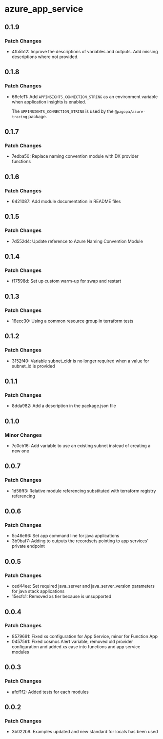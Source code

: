 # azure_app_service

## 0.1.9

### Patch Changes

- 4fb5b12: Improve the descriptions of variables and outputs. Add missing descriptions where not provided.

## 0.1.8

### Patch Changes

- 66efe11: Add `APPINSIGHTS_CONNECTION_STRING` as an environment variable when application insights is enabled.

  The `APPINSIGHTS_CONNECTION_STRING` is used by the `@pagopa/azure-tracing` package.

## 0.1.7

### Patch Changes

- 7edba50: Replace naming convention module with DX provider functions

## 0.1.6

### Patch Changes

- 6421087: Add module documentation in README files

## 0.1.5

### Patch Changes

- 7d552d4: Update reference to Azure Naming Convention Module

## 0.1.4

### Patch Changes

- f17598d: Set up custom warm-up for swap and restart

## 0.1.3

### Patch Changes

- 16ecc30: Using a common resource group in terraform tests

## 0.1.2

### Patch Changes

- 3152f40: Variable subnet_cidr is no longer required when a value for subnet_id is provided

## 0.1.1

### Patch Changes

- 8dda982: Add a description in the package.json file

## 0.1.0

### Minor Changes

- 7c0cb16: Add variable to use an existing subnet instead of creating a new one

## 0.0.7

### Patch Changes

- 1d56ff3: Relative module referencing substituted with terraform registry referencing

## 0.0.6

### Patch Changes

- 5c46e66: Set app command line for java applications
- 3b9baf7: Adding to outputs the recordsets pointing to app services' private endpoint

## 0.0.5

### Patch Changes

- ced44ee: Set required java_server and java_server_version parameters for java stack applications
- 15ecfc1: Removed xs tier because is unsupported

## 0.0.4

### Patch Changes

- 8579691: Fixed xs configuration for App Service, minor for Function App
- 0457561: Fixed cosmos Alert variable, removed old provider configuration and added xs case into functions and app service modules

## 0.0.3

### Patch Changes

- afcf1f2: Added tests for each modules

## 0.0.2

### Patch Changes

- 3b022b9: Examples updated and new standard for locals has been used
